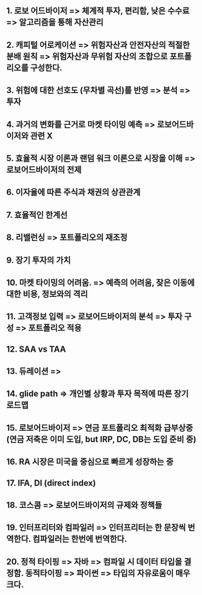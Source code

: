 ## 1. 로보 어드바이저 => 체계적 투자, 편리함, 낮은 수수료 => 알고리즘을 통해 자산관리

## 2. 캐피털 어로케이션 => 위험자산과 안전자산의 적절한 분배 원칙 => 위험자산과 무위험 자산의 조합으로 포트폴리오를 구성한다.

## 3. 위험에 대한 선호도 (무차별 곡선)를 반영 => 분석 => 투자

## 4. 과거의 변화를 근거로 마켓 타이밍 예측 => 로보어드바이저와 관련 X

## 5. 효율적 시장 이론과 랜덤 워크 이론으로 시장을 이해 => 로보어드바이저의 전제

## 6. 이자율에 따른 주식과 채권의 상관관계

## 7. 효율적인 한계선

## 8. 리밸런싱 => 포트폴리오의 재조정

## 9. 장기 투자의 가치

## 10. 마켓 타이밍의 어려움. => 예측의 어려움, 잦은 이동에 대한 비용, 정보와의 격리

## 11. 고객정보 입력 => 로보어드바이저의 분석 => 투자 구성 => 포트폴리오 적용

## 12. SAA vs TAA 

## 13. 듀레이션 => 

## 14. glide path => 개인별 상황과 투자 목적에 따른 장기 로드맵

## 15. 로보어드바이저 => 연금 포트폴리오 최적화 급부상중 (연금 저축은 이미 도입, but IRP, DC, DB는 도입 준비 중)

## 16. RA 시장은 미국을 중심으로 빠르게 성장하는 중

## 17. IFA, DI (direct index)

## 18. 코스콤 => 로보어드바이저의 규제와 정책들

## 19. 인터프리터와 컴파일러 => 인터프리터는 한 문장씩 번역한다. 컴파일러는 한번에 번역한다.

## 20. 정적 타이핑 => 자바 => 컴파일 시 데이터 타입을 결정함. 동적타이핑 => 파이썬 => 타입의 자유로움이 매우 크다.
